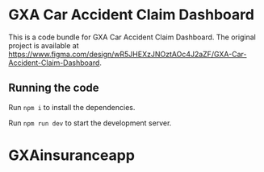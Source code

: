 
  # GXA Car Accident Claim Dashboard

  This is a code bundle for GXA Car Accident Claim Dashboard. The original project is available at https://www.figma.com/design/wR5JHEXzJNOztAOc4J2aZF/GXA-Car-Accident-Claim-Dashboard.

  ## Running the code

  Run `npm i` to install the dependencies.

  Run `npm run dev` to start the development server.
  # GXAinsuranceapp
